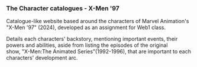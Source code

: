 <h3>The Character catalogues - X-Men '97</h3>
<p>Catalogue-like website based around the characters of Marvel Animation's "X-Men '97" (2024), developed as an assignment for Web1 class.</p>
<p>Details each characters' backstory, mentioning important events, their powers and abilities, aside from listing the episodes of the original </br> 
show, "X-Men:The Animated Series"(1992-1996), that are important to each characters' development arc.</p>
